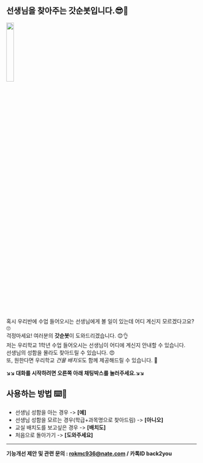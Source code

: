 ## 선생님을 찾아주는 갓순봇입니다.😎🤗
<img src="https://user-images.githubusercontent.com/103111048/163158052-a4193f8e-cb33-427c-93d2-9872b8a8a790.gif" width="20%" height="20%"></img>  
혹시 우리반에 수업 들어오시는 선생님에게 볼 일이 있는데 어디 계신지 모르겠다고요?  🙄  
걱정마세요! 여러분의 **갓순봇**이 도와드리겠습니다.  😊👌  
저는 우리학교 1학년 수업 들어오시는 선생님이 어디에 계신지 안내할 수 있습니다.  
선생님의 성함을 몰라도 찾아드릴 수 있습니다. 😍  
또, 원한다면 우리학교 *건물 배치도*도 함께 제공해드릴 수 있습니다. 🤩

**↘️↘️ 대화를 시작하려면 오른쪽 아래 채팅박스를 눌러주세요.↘️↘️** 

## 사용하는 방법 ⌨️📱
* 선생님 성함을 아는 경우 -> **[예]**  
* 선생님 성함을 모르는 경우(학급+과목명으로 찾아드림) -> **[아니오]**  
* 교실 배치도를 보고싶은 경우 -> **[배치도]**  
* 처음으로 돌아가기 -> **[도와주세요]**

***

**기능개선 제안 및 관련 문의 : rokmc936@nate.com / 카톡ID back2you**
